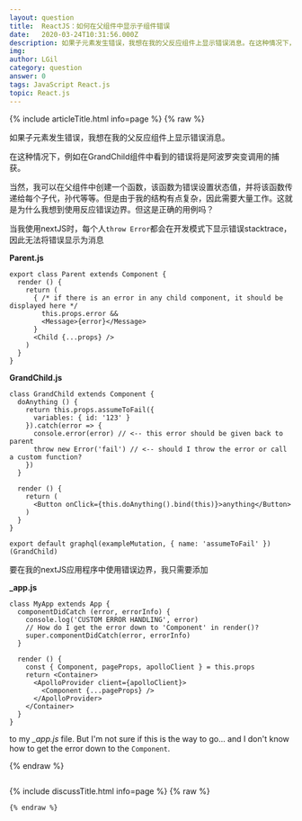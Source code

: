 ```yaml
---
layout: question
title:  ReactJS：如何在父组件中显示子组件错误
date:   2020-03-24T10:31:56.000Z
description: 如果子元素发生错误，我想在我的父反应组件上显示错误消息。在这种情况下，例如在GrandChild组件中看到的错误将是阿波罗突变调用的捕获。当然，我...
img: 
author: LGil
category: question
answer: 0
tags: JavaScript React.js
topic: React.js
---
```

<div class="article-root">
  <div class="article">
    {% include articleTitle.html info=page %}
    {% raw %}
    <div class="article-content"><p><font style="vertical-align: inherit;"><font style="vertical-align: inherit;">如果子元素发生错误，我想在我的父反应组件上显示错误消息。</font></font></p>

<p><font style="vertical-align: inherit;"><font style="vertical-align: inherit;">在这种情况下，例如在GrandChild组件中看到的错误将是阿波罗突变调用的捕获。</font></font></p>

<p><font style="vertical-align: inherit;"><font style="vertical-align: inherit;">当然，我可以在父组件中创建一个函数，该函数为错误设置状态值，并将该函数传递给每个子代，孙代等等。</font><font style="vertical-align: inherit;">但是由于我的结构有点复杂，因此需要大量工作。</font><font style="vertical-align: inherit;">这就是为什么我想到使用反应错误边界。</font><font style="vertical-align: inherit;">但这是正确的用例吗？</font></font></p>

<p><font style="vertical-align: inherit;"><font style="vertical-align: inherit;">当我使用nextJS时，每个人</font></font><code>throw Error</code><font style="vertical-align: inherit;"><font style="vertical-align: inherit;">都会在开发模式下显示错误stacktrace，因此无法将错误显示为消息</font></font></p>

<p><strong><font style="vertical-align: inherit;"><font style="vertical-align: inherit;">Parent.js</font></font></strong></p>

<pre><code>export class Parent extends Component {<font></font>
  render () {<font></font>
    return (<font></font>
      { /* if there is an error in any child component, it should be displayed here */<font></font>
        this.props.error &amp;&amp;<font></font>
        &lt;Message&gt;{error}&lt;/Message&gt;<font></font>
      }<font></font>
      &lt;Child {...props} /&gt;<font></font>
    )<font></font>
  }<font></font>
}<font></font>
</code></pre>

<p><strong><font style="vertical-align: inherit;"><font style="vertical-align: inherit;">GrandChild.js</font></font></strong></p>

<pre><code>class GrandChild extends Component {<font></font>
  doAnything () {<font></font>
    return this.props.assumeToFail({<font></font>
      variables: { id: '123' }<font></font>
    }).catch(error =&gt; {<font></font>
      console.error(error) // &lt;-- this error should be given back to parent<font></font>
      throw new Error('fail') // &lt;-- should I throw the error or call a custom function?<font></font>
    })<font></font>
  }<font></font>
<font></font>
  render () {<font></font>
    return (<font></font>
      &lt;Button onClick={this.doAnything().bind(this)}&gt;anything&lt;/Button&gt;<font></font>
    )<font></font>
  }<font></font>
}<font></font>
<font></font>
export default graphql(exampleMutation, { name: 'assumeToFail' })(GrandChild)<font></font>
</code></pre>

<p><font style="vertical-align: inherit;"><font style="vertical-align: inherit;">要在我的nextJS应用程序中使用错误边界，我只需要添加</font></font></p>

<p><strong><font style="vertical-align: inherit;"><font style="vertical-align: inherit;">_app.js</font></font></strong></p>

<pre><code>class MyApp extends App {<font></font>
  componentDidCatch (error, errorInfo) {<font></font>
    console.log('CUSTOM ERROR HANDLING', error)<font></font>
    // How do I get the error down to 'Component' in render()?<font></font>
    super.componentDidCatch(error, errorInfo)<font></font>
  }<font></font>
<font></font>
  render () {<font></font>
    const { Component, pageProps, apolloClient } = this.props<font></font>
    return &lt;Container&gt;<font></font>
      &lt;ApolloProvider client={apolloClient}&gt;<font></font>
        &lt;Component {...pageProps} /&gt;<font></font>
      &lt;/ApolloProvider&gt;<font></font>
    &lt;/Container&gt;<font></font>
  }<font></font>
}<font></font>
</code></pre>

<p>to my <em>_app.js</em> file. But I'm not sure if this is the way to go... and I don't know how to get the error down to the <code>Component</code>.</p></div>
    {% endraw %}
  </div>
  <p style="height: 0;width:0;overflow: hidden;"> 第3662篇《ReactJS：如何在父组件中显示子组件错误》来自Winter(https://github.com/aiyld/aiyld.github.io)的站点</p>
  <div class="discuss-wrapper">
    {% include discussTitle.html info=page %}
    {% raw %}
    
    {% endraw %}
  </div>
<div>
